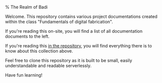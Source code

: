 % The Realm of Badi

Welcome. This repository contains various project documentations created within the class "Fundamentals of digital fabrication".

If you're reading this on-site, you will find a list of all documentation documents to the left.

If you're reading this [in the repository](https://github.com/zibonbadi/zibonbadi.github.io), you will find everything there is to know about this collection above.

Feel free to clone this repository as it is built to be small, easily understandable and readable serverlessly.

Have fun learning!
